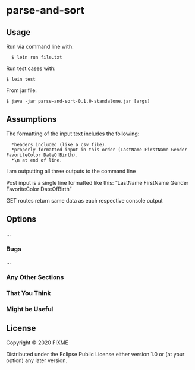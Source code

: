 # parse-and-sort



## Usage
Run via command line with:
      
      $ lein run file.txt

Run test cases with:

    $ lein test

From jar file:

    $ java -jar parse-and-sort-0.1.0-standalone.jar [args]


## Assumptions
The formatting of the input text includes the following:  
      
      *headers included (like a csv file). 
      *properly formatted input in this order (LastName FirstName Gender FavoriteColor DateOfBirth). 
      *\n at end of line. 

I am outputting all three outputs to the command line

Post input is a single line formatted like this: “LastName FirstName Gender FavoriteColor DateOfBirth”

GET routes return same data as each respective console output


## Options

...

### Bugs

...

### Any Other Sections
### That You Think
### Might be Useful

## License

Copyright © 2020 FIXME

Distributed under the Eclipse Public License either version 1.0 or (at
your option) any later version.
